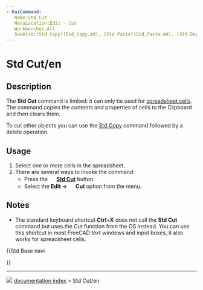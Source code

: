 ```yaml
---
- GuiCommand:
   Name:Std Cut
   MenuLocation:Edit - Cut
   Workbenches:All
   SeeAlso:[Std Copy](Std_Copy.md), [Std Paste](Std_Paste.md), [Std DuplicateSelection](Std_DuplicateSelection.md)
---
```


# Std Cut/en

## Description

The **Std Cut** command is limited: it can only be used for [spreadsheet cells](Spreadsheet_Workbench.md). The command copies the contents and properties of cells to the Clipboard and then clears them.

To cut other objects you can use the [Std Copy](Std_Copy.md) command followed by a delete operation.

## Usage

1.  Select one or more cells in the spreadsheet.
2.  There are several ways to invoke the command:
    -   Press the **<img src="images/Std_Cut.svg" width=16px> [Std Cut](Std_Cut.md)** button.
    -   Select the **Edit → <img src="images/Std_Cut.svg" width=16px> Cut** option from the menu.

## Notes

-   The standard keyboard shortcut **Ctrl**+**X** does not call the **Std Cut** command but uses the Cut function from the OS instead. You can use this shortcut in most FreeCAD text windows and input boxes, it also works for spreadsheet cells.





{{Std Base navi

}}



---
![](images/Button_right.svg) [documentation index](../README.md) > Std Cut/en
